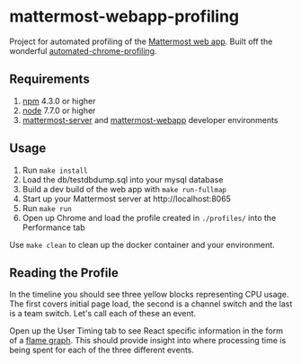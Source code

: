 # mattermost-webapp-profiling

Project for automated profiling of the [Mattermost web app](https://github.com/mattermost/mattermost-webapp). Built off the wonderful [automated-chrome-profiling](https://github.com/paulirish/automated-chrome-profiling).

## Requirements

1. [npm](https://www.npmjs.com/) 4.3.0 or higher
2. [node](https://nodejs.org/en/) 7.7.0 or higher
3. [mattermost-server](https://github.com/mattermost/mattermost-server) and [mattermost-webapp](https://github.com/mattermost/mattermost-webapp) developer environments

## Usage

1. Run `make install`
2. Load the db/testdbdump.sql into your mysql database
3. Build a dev build of the web app with `make run-fullmap`
4. Start up your Mattermost server at http://localhost:8065
5. Run `make run`
6. Open up Chrome and load the profile created in `./profiles/` into the Performance tab

Use `make clean` to clean up the docker container and your environment.

## Reading the Profile

In the timeline you should see three yellow blocks representing CPU usage. The first covers initial page load, the second is a channel switch and the last is a team switch. Let's call each of these an event.

Open up the User Timing tab to see React specific information in the form of a [flame graph](http://www.brendangregg.com/flamegraphs.html). This should provide insight into where processing time is being spent for each of the three different events.

